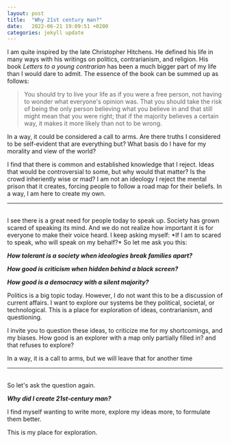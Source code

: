 ```yaml
---
layout: post
title:  "Why 21st century man?"
date:   2022-06-21 19:09:51 +0200
categories: jekyll update
---
```

I am quite inspired by the late Christopher Hitchens. He defined his life in many ways with his writings on politics, contrarianism, and religion. His book *Letters to a young contrarian* has been a much bigger part of my life than I would dare to admit. The essence of the book can be summed up as follows:

> You should try to live your life as if you were a free person, not having to wonder what everyone's opinion was. That you should take the risk of being the only person believing what you believe in and that still might mean that you were right; that if the majority believes a certain way, it makes it more likely than not to be wrong.

In a way, it could be considered a call to arms. Are there truths I considered to be self-evident that are everything but? What basis do I have for my morality and view of the world? 

I find that there is common and established knowledge that I reject. Ideas that would be controversial to some, but why would that matter? Is the crowd inheriently wise or mad? I am not an ideology I reject the mental prison that it creates, forcing people to follow a road map for their beliefs. In a way, I am here to create my own.<br>

---

<br>
I see there is a great need for people today to speak up. Society has grown scared of speaking its mind. And we do not realize how important it is for everyone to make their voice heard. I keep asking myself: *If I am to scared to speak, who will speak on my behalf?* So let me ask you this:

***How tolerant is a society when ideologies break families apart?***

***How good is criticism when hidden behind a black screen?***

***How good is a democracy with a silent majority?***

Politics is a big topic today. However, I do not want this to be a discussion of current affairs. I want to explore our systems be they political, societal, or technological. This is a place for exploration of ideas, contrarianism, and questioning. 

I invite you to question these ideas, to criticize me for my shortcomings, and my biases. How good is an explorer with a map only partially filled in? and that refuses to explore?

In a way, it is a call to arms, but we will leave that for another time<br>



---



<br>So let's ask the question again.

***Why did I create 21st-century man?***

I find myself wanting to write more, explore my ideas more, to formulate them better. 

This is my place for exploration.